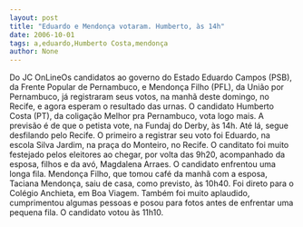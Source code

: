 ```yaml
---
layout: post
title: "Eduardo e Mendonça votaram. Humberto, às 14h"
date: 2006-10-01
tags: a,eduardo,Humberto Costa,mendonça
author: None
---
```


Do JC OnLineOs candidatos ao governo do Estado Eduardo Campos (PSB), da Frente Popular de Pernambuco, e Mendonça Filho (PFL), da União por Pernambuco, já registraram seus votos, na manhã deste domingo, no Recife, e agora esperam o resultado das urnas. O candidato Humberto Costa (PT), da coligação Melhor pra Pernambuco, vota logo mais. A previsão é de que o petista vote, na Fundaj do Derby, às 14h. Até lá, segue desfilando pelo Recife.
O primeiro a registrar seu voto foi Eduardo, na escola Silva Jardim, na praça do Monteiro, no Recife. O canditato foi muito festejado pelos eleitores ao chegar, por volta das 9h20, acompanhado da esposa, filhos e da avó, Magdalena Arraes. O candidato enfrentou uma longa fila.
Mendonça Filho, que tomou café da manhã com a esposa, Taciana Mendonça, saiu de casa, como previsto, às 10h40. Foi direto para o Colégio Anchieta, em Boa Viagem. Também foi muito aplaudido, cumprimentou algumas pessoas e posou para fotos antes de enfrentar uma pequena fila. O candidato votou às 11h10. 
